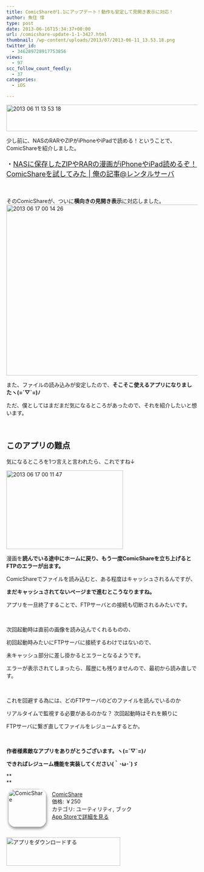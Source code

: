 ```yaml
---
title: ComicShareが1.1にアップデート！動作も安定して見開き表示に対応！
author: 魚住 惇
type: post
date: 2013-06-16T15:34:37+00:00
url: /comicshare-update-1-1-3427.html
thumbnail: /wp-content/uploads/2013/07/2013-06-11_13.53.18.png
twitter_id:
  - 346289728917753856
views:
  - 97
scc_follow_count_feedly:
  - 37
categories:
  - iOS

---
```

<img decoding="async" loading="lazy" title="2013-06-11_13.53.18.png" src="/wp-content/uploads/2013/06/2013-06-11_13.53.18.png" alt="2013 06 11 13 53 18" width="600" height="70" border="0" />

<!--more-->

少し前に、NASのRARやZIPがiPhoneやiPadで読める！ということで、ComicShareを紹介しました。

<p style="font-size: 18px;">
  ・<a rel="nofollow" href="http://jun3010.me/nas-zip-rar-comic-read-ipad-iphone-3229.html" target="_blank">NASに保存したZIPやRARの漫画がiPhoneやiPad読めるぞ！ComicShareを試してみた | 俺の記事@レンタルサーバ</a>
</p>

 

そのComicShareが、ついに**横向きの見開き表示**に対応しました。<img decoding="async" loading="lazy" title="2013-06-17_00.14.26.png" src="/wp-content/uploads/2013/06/2013-06-17_00.14.26.png" alt="2013 06 17 00 14 26" width="600" height="450" border="0" /> 

また、ファイルの読み込みが安定したので、**そこそこ使えるアプリになりましたヽ(=´▽\`=)ﾉ**

ただ、僕としてはまだまだ気になるところがあったので、それを紹介したいと想います。

 

## このアプリの難点

気になるところを1つ言えと言われたら、これですね↓

<img decoding="async" loading="lazy" title="2013-06-17_00.11.47.png" src="/wp-content/uploads/2013/06/2013-06-17_00.11.47.png" alt="2013 06 17 00 11 47" width="307" height="207" border="0" /> 

漫画を**読んでいる途中にホームに戻り、もう一度ComicShareを立ち上げるとFTPのエラーが出ます。**

ComicShareでファイルを読み込むと、ある程度はキャッシュされるんですが、

**まだキャッシュされてないページまで進むとこうなりますね。**

アプリを一旦終了することで、FTPサーバとの接続も切断されるみたいです。

 

次回起動時は直前の画像を読み込んでくれるものの、

初回起動時みたいにFTPサーバに接続するわけではないので、

未キャッシュ部分に差し掛かるとエラーとなるようです。

エラーが表示されてしまったら、履歴にも残りませんので、最初から読み直しです。

 

これを回避する為には、どのFTPサーバのどのファイルを読んでいるのか

リアルタイムで監視する必要があるのかな？ 次回起動時はそれを頼りに

FTPサーバに繋ぎ直してファイルをレジュームするとか。

 

**作者様素敵なアプリをありがとうございます。ヽ(=´▽\`=)ﾉ**

**できればレジューム機能を実装してください(｀･ω･´)ゞ**

**  
** 

<div class="appHtmlFrame">
  <span class="appIcon"><a href="http://click.linksynergy.com/fs-bin/stat?id=X4b77EM*hqg&offerid=94348&type=3&subid=0&tmpid=2192&RD_PARM1=https%253A%252F%252Fitunes.apple.com%252Fjp%252Fapp%252Fcomicshare%252Fid642097030%253Fmt%253D8%2526uo%253D4%2526partnerId%253D30" rel="nofollow" target="_blank"><img decoding="async" loading="lazy" class="appIconImg" style="border-radius: 20px 20px 20px 20px; -moz-border-radius: 20px 20px 20px 20px; -webkit-border-radius: 20px 20px 20px 20px; box-shadow: 1px 4px 6px 1px #999999; -moz-box-shadow: 1px 4px 6px 1px #999999; -webkit-box-shadow: 1px 4px 6px 1px #999999; margin: -5px 15px 1px 5px; float: left;" src="http://a570.phobos.apple.com/us/r1000/085/Purple2/v4/44/e5/17/44e51762-1726-fb3c-a3e8-2f0f0c01b74d/mzl.bjfebhry.100x100-75.png" alt="ComicShare" width="100" height="100" /></a></span><span class="appTitle"><a href="http://click.linksynergy.com/fs-bin/stat?id=X4b77EM*hqg&offerid=94348&type=3&subid=0&tmpid=2192&RD_PARM1=https%253A%252F%252Fitunes.apple.com%252Fjp%252Fapp%252Fcomicshare%252Fid642097030%253Fmt%253D8%2526uo%253D4%2526partnerId%253D30" rel="nofollow" target="_blank"> ComicShare</a></span><br /><span class="appPrice">価格: ￥250</span><br /><span class="appCat">カテゴリ: ユーティリティ, ブック</span><br /><span class="appLink"><a href="http://click.linksynergy.com/fs-bin/stat?id=X4b77EM*hqg&offerid=94348&type=3&subid=0&tmpid=2192&RD_PARM1=https%253A%252F%252Fitunes.apple.com%252Fjp%252Fapp%252Fcomicshare%252Fid642097030%253Fmt%253D8%2526uo%253D4%2526partnerId%253D30" rel="nofollow" target="_blank">App Storeで詳細を見る</a></span></p> 
  
  <div class="appDownloadButton">
    <p>
       
    </p>
    <p>
      <a href="http://click.linksynergy.com/fs-bin/stat?id=X4b77EM*hqg&offerid=94348&type=3&subid=0&tmpid=2192&RD_PARM1=https%253A%252F%252Fitunes.apple.com%252Fjp%252Fapp%252Fcomicshare%252Fid642097030%253Fmt%253D8%2526uo%253D4%2526partnerId%253D30" rel="nofollow" target="_blank"><img decoding="async" loading="lazy" src="http://uozumi.ddo.jp/images/appcheck.gif" alt="アプリをダウンロードする" width="300" height="75" /></a></div> </div>